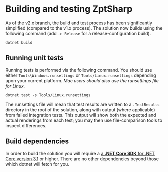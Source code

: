 # Building and testing ZptSharp
As of the v2.x branch, the build and test process has been significantly
simplified (compared to the v1.x process).  The solution now builds using
the following command (add `-c Release` for a release-configuration build).

```
dotnet build
```

## Running unit tests
Running tests is performed via the following command.  You should use
either `Tools\Windows.runsettings` or `Tools/Linux.runsettings`
depending upon your current platform.
*Mac users should also use the runsettings file for Linux.*

```
dotnet test -s Tools/Linux.runsettings
```

The runsettings file will mean that test results are written to a `.TestResults`
directory in the root of the solution, along with output (where applicable)
from failed integration tests.  This output will show both the expected and
actual renderings from each test; you may then use file-comparison tools to
inspect differences.

## Build dependencies
In order to build the solution you will require
a [a **.NET Core SDK** for .NET Core version 3.1] or higher.
There are no other dependencies beyond those which dotnet will fetch for you.

[a **.NET Core SDK** for .NET Core version 3.1]: https://dotnet.microsoft.com/download/dotnet-core/3.1
